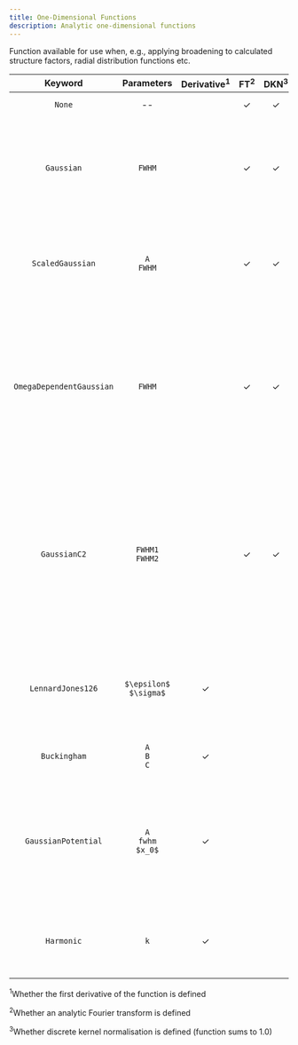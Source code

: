 ```yaml
---
title: One-Dimensional Functions
description: Analytic one-dimensional functions
---
```


Function available for use when, e.g., applying broadening to calculated structure factors, radial distribution functions etc.

|Keyword|Parameters|Derivative<sup>1</sup>|FT<sup>2</sup>|DKN<sup>3</sup>|Description|
|:-----:|:--------:|:--------------------:|:------------:|:-------------:|-----------|
|`None`|--||&check;|&check;|No function - returns zero.|
|`Gaussian`|`FWHM`||&check;|&check;|Un-normalised Gaussian with no prefactor $$ f(x) = \exp\left(-\frac{x^2}{2c^2}\right), c = \frac{\textrm{FWHM}}{2 \sqrt{2 \ln(2)}} $$ |
|`ScaledGaussian`|`A`</br>`FWHM`||&check;|&check;|Un-normalised Gaussian with prefactor $$ f(x) = A\exp\left(-\frac{x^2}{2c^2}\right), c = \frac{\textrm{FWHM}}{2 \sqrt{2 \ln(2)}} $$ |
|`OmegaDependentGaussian`|`FWHM`||&check;|&check;|Un-normalised Gaussian with variable FWHM and no prefactor - note that the parameter $\omega$ is set implicitly by the context using the broadening function $$ f(x) = \exp\left(-\frac{x^2}{2(c\omega)^2}\right), c = \frac{\textrm{FWHM}}{2 \sqrt{2 \ln(2)}} $$ |
|`GaussianC2`|`FWHM1`</br>`FWHM2`||&check;|&check;|Un-normalised Gaussian with constant and variable FWHM components and no prefactor - note that the parameter $\omega$ is set implicitly by the context using the broadening function $$ f(x) = \exp\left(-\frac{x^2}{2(c_1 + c_2\omega)^2}\right), c_n = \frac{\textrm{FWHM}_n}{2 \sqrt{2 \ln(2)}} $$ |
|`LennardJones126`|`$\epsilon$`</br>`$\sigma$`|&check;|||Lennard-Jones 12-6 short-range potential $$ f(x) = 4\epsilon \left( \left( \frac{\sigma}{x} \right)^{12} - \left( \frac{\sigma}{x} \right)^6 \right) $$|
|`Buckingham`|`A`</br>`B`</br>`C`|&check;|||Buckingham short-range potential $$ f(x) = A \exp\left(-B x\right) $$|
|`GaussianPotential`|`A`</br>`fwhm`</br>`$x_0$`|&check;|||Gaussian potential centred at $x_0$, intended to be used as a potential override.  $$ f(x) = A\exp\left(-\frac{\left(x-x_0\right)^2}{2c^2}\right), c = \frac{\textrm{FWHM}}{2 \sqrt{2 \ln(2)}} $$ |
|`Harmonic`|`k`|&check;|||Simple harmonic well potential$$ E_{ij} = \frac{1}{2} k r^2 $$ $$ F_{ij} = -k r $$ |

<sup>1</sup>Whether the first derivative of the function is defined

<sup>2</sup>Whether an analytic Fourier transform is defined

<sup>3</sup>Whether discrete kernel normalisation is defined (function sums to 1.0)
